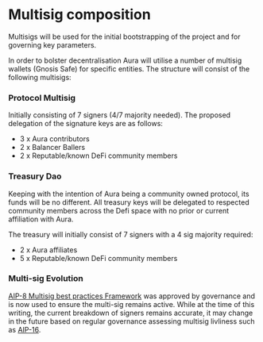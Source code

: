 # Multisig composition

Multisigs will be used for the initial bootstrapping of the project and for governing key parameters.

In order to bolster decentralisation Aura will utilise a number of multisig wallets (Gnosis Safe) for specific entities. The structure will consist of the following multisigs:

### Protocol Multisig

Initially consisting of 7 signers (4/7 majority needed). The proposed delegation of the signature keys are as follows:

* 3 x Aura contributors
* 2 x Balancer Ballers
* 2 x Reputable/known DeFi community members

### Treasury Dao

Keeping with the intention of Aura being a community owned protocol, its funds will be no different. All treasury keys will be delegated to respected community members across the Defi space with no prior or current affiliation with Aura.

The treasury will initially consist of 7 signers with a 4 sig majority required:

* 2 x Aura affiliates
* 5 x Reputable/known DeFi community members

### Multi-sig Evolution

[AIP-8 Multisig best practices Framework](https://forum.aura.finance/t/aip-8-multi-sig-best-practices-framework/142) was approved by governance and is now used to ensure the multi-sig remains active.  While at the time of this writing, the current breakdown of signers remains accurate, it may change in the future based on regular governance assessing multisig livliness such as [AIP-16](https://forum.aura.finance/t/aip-16-multisig-performances-updates/220/7).

